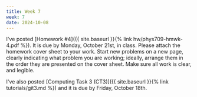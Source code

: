 ```yaml
---
title: Week 7
week: 7
date: 2024-10-08
---
```


I've posted [Homework #4]({{ site.baseurl }}{% link hw/phys709-hmwk-4.pdf %}). It is due by Monday, October 21st, in class.
Please attach the homework cover sheet to your work. Start new problems on a new page, clearly indicating what problem you are working; ideally, arrange them in the order they are presented on the cover sheet. Make sure all work is clear, and legible.

I've also posted [Computing Task 3 (CT3)]({{ site.baseurl }}{% link tutorials/git3.md %}) and it is due by Friday, October 18th.
